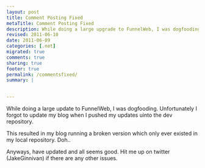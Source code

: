 ```yaml
---
layout: post
title: Comment Posting Fixed
metaTitle: Comment Posting Fixed
description: While doing a large upgrade to FunnelWeb, I was dogfooding. Unfortunately I forgot to update my blog when I pushed my updates into the dev repository
revised: 2011-06-10
date: 2011-06-09
categories: [.net]
migrated: true
comments: true
sharing: true
footer: true
permalink: /commentsfixed/
summary: | 
  

---
```

While doing a large update to FunnelWeb, I was dogfooding. Unfortunately I forgot to update my blog when I pushed my updates uinto the dev repository.

This resulted in my blog running a broken version which only ever existed in my local repository. Doh..

Anyways, have updated and all seems good. Hit me up on twitter (JakeGinnivan) if there are any other issues.